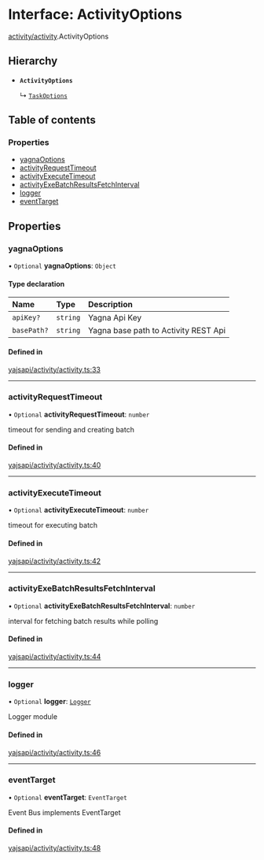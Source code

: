 # Interface: ActivityOptions

[activity/activity](../modules/activity_activity.md).ActivityOptions

## Hierarchy

- **`ActivityOptions`**

  ↳ [`TaskOptions`](task_service.TaskOptions.md)

## Table of contents

### Properties

- [yagnaOptions](activity_activity.ActivityOptions.md#yagnaoptions)
- [activityRequestTimeout](activity_activity.ActivityOptions.md#activityrequesttimeout)
- [activityExecuteTimeout](activity_activity.ActivityOptions.md#activityexecutetimeout)
- [activityExeBatchResultsFetchInterval](activity_activity.ActivityOptions.md#activityexebatchresultsfetchinterval)
- [logger](activity_activity.ActivityOptions.md#logger)
- [eventTarget](activity_activity.ActivityOptions.md#eventtarget)

## Properties

### yagnaOptions

• `Optional` **yagnaOptions**: `Object`

#### Type declaration

| Name | Type | Description |
| :------ | :------ | :------ |
| `apiKey?` | `string` | Yagna Api Key |
| `basePath?` | `string` | Yagna base path to Activity REST Api |

#### Defined in

[yajsapi/activity/activity.ts:33](https://github.com/golemfactory/yajsapi/blob/5793bb7/yajsapi/activity/activity.ts#L33)

___

### activityRequestTimeout

• `Optional` **activityRequestTimeout**: `number`

timeout for sending and creating batch

#### Defined in

[yajsapi/activity/activity.ts:40](https://github.com/golemfactory/yajsapi/blob/5793bb7/yajsapi/activity/activity.ts#L40)

___

### activityExecuteTimeout

• `Optional` **activityExecuteTimeout**: `number`

timeout for executing batch

#### Defined in

[yajsapi/activity/activity.ts:42](https://github.com/golemfactory/yajsapi/blob/5793bb7/yajsapi/activity/activity.ts#L42)

___

### activityExeBatchResultsFetchInterval

• `Optional` **activityExeBatchResultsFetchInterval**: `number`

interval for fetching batch results while polling

#### Defined in

[yajsapi/activity/activity.ts:44](https://github.com/golemfactory/yajsapi/blob/5793bb7/yajsapi/activity/activity.ts#L44)

___

### logger

• `Optional` **logger**: [`Logger`](utils_logger.Logger.md)

Logger module

#### Defined in

[yajsapi/activity/activity.ts:46](https://github.com/golemfactory/yajsapi/blob/5793bb7/yajsapi/activity/activity.ts#L46)

___

### eventTarget

• `Optional` **eventTarget**: `EventTarget`

Event Bus implements EventTarget

#### Defined in

[yajsapi/activity/activity.ts:48](https://github.com/golemfactory/yajsapi/blob/5793bb7/yajsapi/activity/activity.ts#L48)
